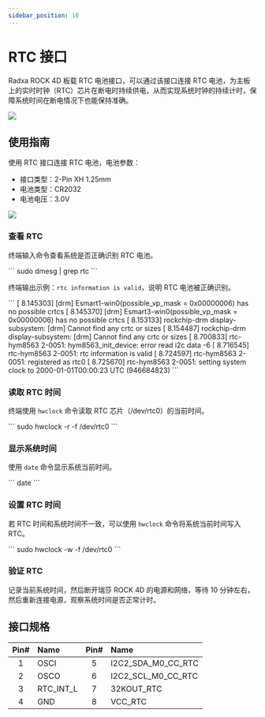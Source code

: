 ```yaml
---
sidebar_position: 10
---
```


# RTC 接口

Radxa ROCK 4D 板载 RTC 电池接口，可以通过该接口连接 RTC 电池，为主板上的实时时钟（RTC）芯片在断电时持续供电，从而实现系统时钟的持续计时，保障系统时间在断电情况下也能保持准确。

<div style={{textAlign: 'center'}}>
  <img src="/img/rock4/4d/rock4d-rtc.webp" style={{width: '100%', maxWidth: '1200px'}} />
</div>

## 使用指南

使用 RTC 接口连接 RTC 电池，电池参数：

- 接口类型：2-Pin XH 1.25mm
- 电池类型：CR2032
- 电池电压：3.0V

<div style={{textAlign: 'center'}}>
  <img src="/img/rock4/4d/rock4d-rtc-install.webp" style={{width: '100%', maxWidth: '1200px'}} />
</div>

### 查看 RTC

终端输入命令查看系统是否正确识别 RTC 电池。

<NewCodeBlock tip="radxa@radxa-4d$" type="device">
```
sudo dmesg | grep rtc
```
</NewCodeBlock>

终端输出示例：`rtc information is valid`，说明 RTC 电池被正确识别。

<NewCodeBlock tip="radxa@radxa-4d$" type="device">
```
[    8.145303] [drm] Esmart1-win0(possible_vp_mask = 0x00000006) has no possible crtcs  
[    8.145370] [drm] Esmart3-win0(possible_vp_mask = 0x00000006) has no possible crtcs  
[    8.153133] rockchip-drm display-subsystem: [drm] Cannot find any crtc or sizes  
[    8.154487] rockchip-drm display-subsystem: [drm] Cannot find any crtc or sizes  
[    8.700833] rtc-hym8563 2-0051: hym8563_init_device: error read i2c data -6  
[    8.716545] rtc-hym8563 2-0051: rtc information is valid  
[    8.724597] rtc-hym8563 2-0051: registered as rtc0  
[    8.725670] rtc-hym8563 2-0051: setting system clock to 2000-01-01T00:00:23 UTC (946684823)  
```
</NewCodeBlock>

### 读取 RTC 时间

终端使用 `hwclock` 命令读取 RTC 芯片（/dev/rtc0）的当前时间。

<NewCodeBlock tip="radxa@radxa-4d$" type="device">
```
sudo hwclock -r -f /dev/rtc0
```
</NewCodeBlock>

### 显示系统时间

使用 `date` 命令显示系统当前时间。

<NewCodeBlock tip="radxa@radxa-4d$" type="device">
```
date
```
</NewCodeBlock>

### 设置 RTC 时间

若 RTC 时间和系统时间不一致，可以使用 `hwclock` 命令将系统当前时间写入 RTC。

<NewCodeBlock tip="radxa@radxa-4d$" type="device">
```
sudo hwclock -w -f /dev/rtc0
```
</NewCodeBlock>

### 验证 RTC

记录当前系统时间，然后断开瑞莎 ROCK 4D 的电源和网络，等待 10 分钟左右，然后重新连接电源，观察系统时间是否正常计时。

## 接口规格

| Pin# | Name      | Pin# | Name               |
| :--: | :-------- | :--: | :----------------- |
|  1   | OSCI      |  5   | I2C2_SDA_M0_CC_RTC |
|  2   | OSCO      |  6   | I2C2_SCL_M0_CC_RTC |
|  3   | RTC_INT_L |  7   | 32KOUT_RTC         |
|  4   | GND       |  8   | VCC_RTC            |
